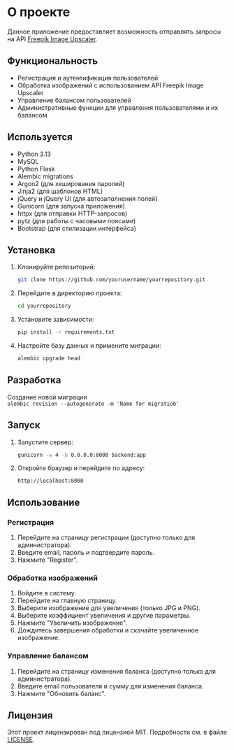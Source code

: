 # О проекте

Данное приложение предоставляет возможность отправлять запросы на API [Freepik Image Upscaler](https://docs.freepik.com/image-upscaler).

## Функциональность

- Регистрация и аутентификация пользователей
- Обработка изображений с использованием API Freepik Image Upscaler
- Управление балансом пользователей
- Административные функции для управления пользователями и их балансом

## Используется
* Python 3.13  
* MySQL  
* Python Flask  
* Alembic migrations
* Argon2 (для хеширования паролей)
* Jinja2 (для шаблонов HTML)
* jQuery и jQuery UI (для автозаполнения полей)
* Gunicorn (для запуска приложения)
* httpx (для отправки HTTP-запросов)
* pytz (для работы с часовыми поясами)
* Bootstrap (для стилизации интерфейса)

## Установка

1. Клонируйте репозиторий:
    ```bash
    git clone https://github.com/yourusername/yourrepository.git
    ```

2. Перейдите в директорию проекта:
    ```bash
    cd yourrepository
    ```

3. Установите зависимости:
    ```bash
    pip install -r requirements.txt
    ```

4. Настройте базу данных и примените миграции:
    ```bash
    alembic upgrade head
    ```
## Разработка
Создание новой миграции    
``` alembic revision --autogenerate -m 'Name for migratiob' ```   
## Запуск

1. Запустите сервер:
    ```bash
    gunicorn -w 4 -b 0.0.0.0:8000 backend:app
    ```

2. Откройте браузер и перейдите по адресу:
    ```
    http://localhost:8000
    ```

## Использование

### Регистрация

1. Перейдите на страницу регистрации (доступно только для администратора).
2. Введите email, пароль и подтвердите пароль.
3. Нажмите "Register".

### Обработка изображений

1. Войдите в систему.
2. Перейдите на главную страницу.
3. Выберите изображение для увеличения (только JPG и PNG).
4. Выберите коэффициент увеличения и другие параметры.
5. Нажмите "Увеличить изображение".
6. Дождитесь завершения обработки и скачайте увеличенное изображение.

### Управление балансом

1. Перейдите на страницу изменения баланса (доступно только для администратора).
2. Введите email пользователя и сумму для изменения баланса.
3. Нажмите "Обновить баланс".

## Лицензия

Этот проект лицензирован под лицензией MIT. Подробности см. в файле [LICENSE](LICENSE).